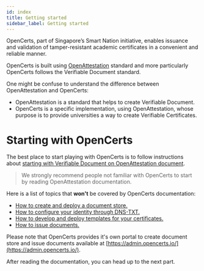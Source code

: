 ```yaml
---
id: index
title: Getting started
sidebar_label: Getting started
---
```


OpenCerts, part of Singapore’s Smart Nation initiative, enables issuance and validation of tamper-resistant academic certificates in a convenient and reliable manner.

OpenCerts is built using [OpenAttestation](https://openattestation.com) standard and more particularly OpenCerts follows the Verifiable Document standard.

One might be confuse to understand the difference between OpenAttestation and OpenCerts:
- OpenAttestation is a standard that helps to create Verifiable Document.
- OpenCerts is a specific implementation, using OpenAttestation, whose purpose is to provide universities a way to create Verifiable Certificates.

# Starting with OpenCerts

The best place to start playing with OpenCerts is to follow instructions about [starting with Verifiable Document on OpenAttestation document](https://openattestation.com/docs/verifiable-document/document-store).

> We strongly recommend people not familiar with OpenCerts to start by reading OpenAttestation documentation.

Here is a list of topics that **won't** be covered by OpenCerts documentation:
- [How to create and deploy a document store.](https://openattestation.com/docs/verifiable-document/document-store)
- [How to configure your identity through DNS-TXT.](https://openattestation.com/docs/verifiable-document/dns-proof)
- [How to develop and deploy templates for your certificates.](https://openattestation.com/docs/verifiable-document/document-template)
- [How to issue documents.](https://openattestation.com/docs/verifiable-document/issuing-document)

Please note that OpenCerts provides it's own portal to create document store and issue documents available at [https://admin.opencerts.io/](https://admin.opencerts.io/).

After reading the documentation, you can head up to the next part.
